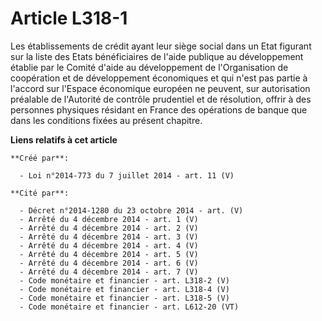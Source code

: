 # Article L318-1

Les établissements de crédit ayant leur siège social dans un Etat figurant sur la liste des Etats bénéficiaires de l'aide
publique au développement établie par le Comité d'aide au développement de l'Organisation de coopération et de développement
économiques et qui n'est pas partie à l'accord sur l'Espace économique européen ne peuvent, sur autorisation préalable de
l'Autorité de contrôle prudentiel et de résolution, offrir à des personnes physiques résidant en France des opérations de
banque que dans les conditions fixées au présent chapitre.

**Liens relatifs à cet article**

	**Créé par**:

	  - Loi n°2014-773 du 7 juillet 2014 - art. 11 (V)

	**Cité par**:

	  - Décret n°2014-1280 du 23 octobre 2014 - art. (V)
	  - Arrêté du 4 décembre 2014 - art. 1 (V)
	  - Arrêté du 4 décembre 2014 - art. 2 (V)
	  - Arrêté du 4 décembre 2014 - art. 3 (V)
	  - Arrêté du 4 décembre 2014 - art. 4 (V)
	  - Arrêté du 4 décembre 2014 - art. 5 (V)
	  - Arrêté du 4 décembre 2014 - art. 6 (V)
	  - Arrêté du 4 décembre 2014 - art. 7 (V)
	  - Code monétaire et financier - art. L318-2 (V)
	  - Code monétaire et financier - art. L318-4 (V)
	  - Code monétaire et financier - art. L318-5 (V)
	  - Code monétaire et financier - art. L612-20 (VT)
